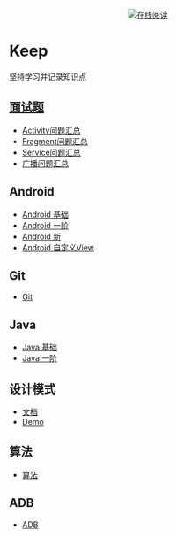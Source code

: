 <p align="center">
  <a href="XXX"><img src="https://img.shields.io/badge/坚持-keep-orange.svg" alt="在线阅读"></a>
</p>

# Keep

坚持学习并记录知识点

## [面试题](https://github.com/yangsanning/Keep/tree/master/面试题)
- [Activity问题汇总](https://github.com/yangsanning/Keep/tree/master/面试题/Activity问题汇总)
- [Fragment问题汇总](https://github.com/yangsanning/Keep/tree/master/面试题/Fragment问题汇总)
- [Service问题汇总](https://github.com/yangsanning/Keep/tree/master/面试题/Service问题汇总)
- [广播问题汇总](https://github.com/yangsanning/Keep/tree/master/面试题/广播问题汇总)

## Android
- [Android 基础](https://github.com/yangsanning/Keep/tree/master/Android%20%E5%9F%BA%E7%A1%80)
- [Android 一阶](https://github.com/yangsanning/Keep/tree/master/Android%20%E4%B8%80%E9%98%B6)
- [Android 新](https://github.com/yangsanning/Keep/tree/master/Android%20%E6%96%B0)
- [Android 自定义View](https://github.com/yangsanning/Keep/tree/master/Android%20%E8%87%AA%E5%AE%9A%E4%B9%89View)

## Git
- [Git](https://github.com/yangsanning/Keep/tree/master/Git)

## Java
- [Java 基础](https://github.com/yangsanning/Keep/tree/master/Java%20%E5%9F%BA%E7%A1%80)
- [Java 一阶](https://github.com/yangsanning/Keep/tree/master/Java%20%E4%B8%80%E9%98%B6)

## 设计模式
- [文档](https://github.com/yangsanning/Keep/tree/master/%E8%AE%BE%E8%AE%A1%E6%A8%A1%E5%BC%8F)
- [Demo](https://github.com/yangsanning/DesignPatternsDemo)

## 算法
- [算法](https://github.com/yangsanning/Keep/tree/master/%E7%AE%97%E6%B3%95)

## ADB
- [ADB](https://github.com/yangsanning/Keep/tree/master/ADB)
